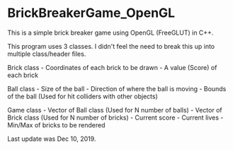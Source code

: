 # BrickBreakerGame_OpenGL

This is a simple brick breaker game using OpenGL (FreeGLUT) in C++. 

This program uses 3 classes. I didn't feel the need to break this up into multiple class/header files.

Brick class 
    - Coordinates of each brick to be drawn
    - A value (Score) of each brick 
 
Ball class 
    - Size of the ball
    - Direction of where the ball is moving
    - Bounds of the ball (Used for hit colliders with other objects)
    
Game class
    - Vector of Ball class (Used for N number of balls)
    - Vector of Brick class (Used for N number of bricks)
    - Current score
    - Current lives
    - Min/Max of bricks to be rendered


Last update was Dec 10, 2019. 
